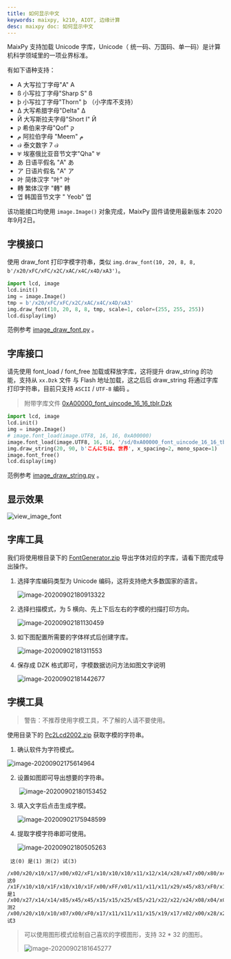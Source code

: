 ```yaml
---
title: 如何显示中文
keywords: maixpy, k210, AIOT, 边缘计算
desc: maixpy doc: 如何显示中文
---
```



MaixPy 支持加载 Unicode 字库，Unicode（ 统一码、万国码、单一码）是计算机科学领域里的一项业界标准。

有如下语种支持：

* A 大写拉丁字母"A" A
* ß 小写拉丁字母"Sharp S" ß
* þ 小写拉丁字母"Thorn" þ （小字库不支持）
* Δ 大写希腊字母"Delta" Δ
* Й 大写斯拉夫字母"Short I" Й
* ק 希伯来字母"Qof" ק
* م 阿拉伯字母 "Meem" م
* ๗ 泰文数字 7 ๗
* ቐ 埃塞俄比亚音节文字"Qha" ቐ
* あ 日语平假名 "A" あ
* ア 日语片假名 "A" ア
* 叶 简体汉字 "叶" 叶
* 轉 繁体汉字 "轉" 轉
* 엽 韩国音节文字 " Yeob" 엽

该功能接口均使用 `image.Image()` 对象完成，MaixPy 固件请使用最新版本 2020年9月2日。

## 字模接口

使用 draw_font 打印字模字符串，类似 `img.draw_font(10, 20, 8, 8,  b'/x20/xFC/xFC/x2C/xAC/x4C/x4D/xA3')`。

```python
import lcd, image
lcd.init()
img = image.Image()
tmp = b'/x20/xFC/xFC/x2C/xAC/x4C/x4D/xA3'
img.draw_font(10, 20, 8, 8, tmp, scale=1, color=(255, 255, 255))
lcd.display(img)
```

范例参考 [image_draw_font.py](https://gitee.com/Sipeed/maixpy_scripts/tree/master/multimedia/gui/image/demo_draw_font/image_draw_font.py) 。

## 字库接口

请先使用 font_load / font_free 加载或释放字库，这将提升 draw_string 的功能，支持从  `xx.Dzk` 文件 与 Flash 地址加载，这之后后 draw_string 将通过字库打印字符串，目前只支持 `ASCII` / `UTF-8` 编码 。

> 附带字库文件 [0xA00000_font_uincode_16_16_tblr.Dzk](https://gitee.com/Sipeed/maixpy_scripts/tree/master/multimedia/gui/image/demo_draw_font/tools/0xA00000_font_uincode_16_16_tblr.Dzk) 

```python
import lcd, image
lcd.init()
img = image.Image()
# image.font_load(image.UTF8, 16, 16, 0xA00000)
image.font_load(image.UTF8, 16, 16, '/sd/0xA00000_font_uincode_16_16_tblr.Dzk')
img.draw_string(20, 90, b'こんにちは、世界', x_spacing=2, mono_space=1)
image.font_free()
lcd.display(img)
```

范例参考 [image_draw_string.py](https://gitee.com/Sipeed/maixpy_scripts/tree/master/multimedia/gui/image/demo_draw_font/image_draw_string.py) 。

## 显示效果

![view_image_font](./view_image_font.jpg)

## 字库工具

我们将使用根目录下的 [FontGenerator.zip](https://gitee.com/Sipeed/maixpy_scripts/tree/master/multimedia/gui/image/demo_draw_font/tools/FontGenerator.zip) 导出字体对应的字库，请看下图完成导出操作。

1. 选择字库编码类型为 Unicode 编码，这将支持绝大多数国家的语言。

   ![image-20200902180913322](./image-20200902180913322.png)

2. 选择扫描模式，为 5 横向、先上下后左右的字模的扫描打印方向。

   ![image-20200902181130459](./image-20200902181130459.png)

3. 如下图配置所需要的字体样式后创建字库。

   ![image-20200902181311553](./image-20200902181311553.png)

4. 保存成 DZK 格式即可，字模数据访问方法如图文字说明

   ![image-20200902181442677](./image-20200902181442677.png)

## 字模工具

> 警告：不推荐使用字模工具，不了解的人请不要使用。

使用目录下的 [Pc2Lcd2002.zip](https://gitee.com/Sipeed/maixpy_scripts/tree/master/multimedia/gui/image/demo_draw_font/tools/Pc2Lcd2002.zip)  获取字模的字符串。

1. 确认软件为字符模式。

![image-20200902175614964](./image-20200902175614964.png)



2. 设置如图即可导出想要的字符串。

   ​	![image-20200902180153452](./image-20200902180153452.png)

3. 填入文字后点击生成字模。

   ![image-20200902175948599](./image-20200902175948599.png)

4. 提取字模字符串即可使用。

   ![image-20200902180505263](./image-20200902180505263.png)

```
 这(0) 是(1) 测(2) 试(3)

/x00/x20/x10/x17/x00/x02/xF1/x10/x10/x10/x11/x12/x14/x28/x47/x00/x80/x40/x40/xFC/x10/x10/x20/xA0/x40/xA0/x10/x08/x08/x00/xFE/x00这0
/x1F/x10/x10/x1F/x10/x10/x1F/x00/xFF/x01/x11/x11/x11/x29/x45/x83/xF0/x10/x10/xF0/x10/x10/xF0/x00/xFE/x00/x00/xF8/x00/x00/x00/xFE是1
/x00/x27/x14/x14/x85/x45/x45/x15/x15/x25/xE5/x21/x22/x22/x24/x08/x04/xC4/x44/x54/x54/x54/x54/x54/x54/x54/x54/x04/x84/x44/x14/x08测2
/x00/x20/x10/x10/x07/x00/xF0/x17/x11/x11/x11/x15/x19/x17/x02/x00/x28/x24/x24/x20/xFE/x20/x20/xE0/x20/x10/x10/x10/xCA/x0A/x06/x02试3
```

> 可以使用图形模式绘制自己喜欢的字模图形，支持 32 * 32 的图形。
>
> ![image-20200902181645277](./image-20200902181645277.png)
